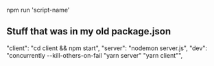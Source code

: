 npm run 'script-name'

## Stuff that was in my old package.json
"client": "cd client && npm start",
"server": "nodemon server.js",
"dev": "concurrently --kill-others-on-fail \"yarn server\" \"yarn client\"",
